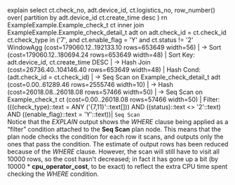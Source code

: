explain select
	ct.check_no,
	adt.device_id,
	ct.logistics_no,
	row_number() over( partition by adt.device_id
	ct.create_time desc ) rn
	ExampleExample.Example_check_t ct
inner join ExampleExample.Example_check_detail_t adt on
	adt.check_id = ct.check_id
	ct.check_type in ('7',
	and ct.enable_flag = 'Y'
	and ct.status != '2'
WindowAgg  (cost=179060.12..192133.10 rows=653649 width=56)                                                                                              |
  ->  Sort  (cost=179060.12..180694.24 rows=653649 width=48)                                                                                             |
        Sort Key: adt.device_id, ct.create_time DESC                                                                                                     |
        ->  Hash Join  (cost=26736.40..104146.40 rows=653649 width=48)                                                                                   |
              Hash Cond: (adt.check_id = ct.check_id)                                                                                                    |
              ->  Seq Scan on Example_check_detail_t adt  (cost=0.00..61289.46 rows=2555746 width=10)                                                        |
              ->  Hash  (cost=26018.08..26018.08 rows=57466 width=50)                                                                                    |
                    ->  Seq Scan on Example_check_t ct  (cost=0.00..26018.08 rows=57466 width=50)                                                            |
                          Filter: (((check_type)::text = ANY ('{7,11}'::text[])) AND ((status)::text <> '2'::text) AND ((enable_flag)::text = 'Y'::text))|
```Seq Scan```  
Notice that the _EXPLAIN_ output shows the _WHERE_ clause being applied as a “filter” condition attached to the **Seq Scan** plan node. This means that the plan node checks the condition for each row it scans, and outputs only the ones that pass the condition. The estimate of output rows has been reduced because of the _WHERE_ clause. However, the scan will still have to visit all 10000 rows, so the cost hasn't decreased; in fact it has gone up a bit (by 10000 * **cpu_operator_cost**, to be exact) to reflect the extra CPU time spent checking the _WHERE_ condition.
